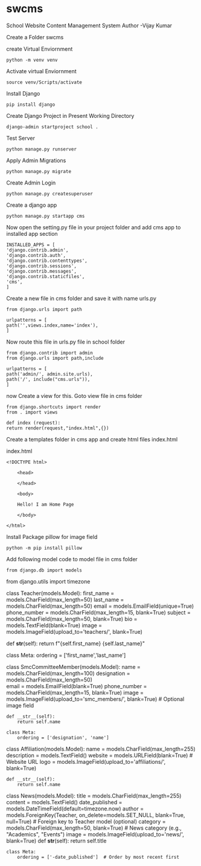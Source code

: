 # swcms
School Website Content Management System
Author -Vijay Kumar

Create a Folder swcms

create Virtual Enviornment

    python -m venv venv

Activate virtual Enviornment
    
    source venv/Scripts/activate

Install Django

    pip install django
    

Create Django Project in Present Working Directory

    django-admin startproject school .
    

Test Server

    python manage.py runserver 


Apply Admin Migrations

    python manage.py migrate

Create Admin Login

    python manage.py createsuperuser

Create a django app

    python manage.py startapp cms

Now open the setting.py file in your project folder and add cms app to installed app section

    INSTALLED_APPS = [
    'django.contrib.admin',
    'django.contrib.auth',
    'django.contrib.contenttypes',
    'django.contrib.sessions',
    'django.contrib.messages',
    'django.contrib.staticfiles',
    'cms',
    ]


Create a new file in cms folder and save it with name urls.py 

    from django.urls import path

    urlpatterns = [
    path('',views.index,name='index'),
    ]

Now route this file in urls.py file in school folder

    from django.contrib import admin
    from django.urls import path,include

    urlpatterns = [
    path('admin/', admin.site.urls),
    path('/', include("cms.urls")),
    ]

 now Create a view for this. Goto view file in cms folder

    from django.shortcuts import render
    from . import views

    def index (request):
    return render(request,"index.html",{})

Create a templates folder in cms app and create html files index.html

index.html

    <!DOCTYPE html>
    
        <head>

        </head>
        
        <body>
   
        Hello! I am Home Page
        
        </body>
        
    </html>

Install Package pillow for image field

    python -m pip install pillow
    
Add following model code to model file in cms folder

    from django.db import models
from django.utils import timezone

class Teacher(models.Model):
  first_name = models.CharField(max_length=50)
  last_name = models.CharField(max_length=50)
  email = models.EmailField(unique=True)
  phone_number = models.CharField(max_length=15, blank=True)
  subject = models.CharField(max_length=50, blank=True)
  bio = models.TextField(blank=True)
  image = models.ImageField(upload_to='teachers/', blank=True)

  def __str__(self):
    return f"{self.first_name} {self.last_name}"
  
  class Meta:
    ordering = ['first_name','last_name']

class SmcCommitteeMember(models.Model):
    name = models.CharField(max_length=100)
    designation = models.CharField(max_length=50)  
    email = models.EmailField(blank=True)
    phone_number = models.CharField(max_length=15, blank=True)
    image = models.ImageField(upload_to='smc_members/', blank=True)  # Optional image field

    def __str__(self):
        return self.name

    class Meta:
        ordering = ['designation', 'name']

class Affiliation(models.Model):
    name = models.CharField(max_length=255)
    description = models.TextField()
    website = models.URLField(blank=True)  # Website URL
    logo = models.ImageField(upload_to='affiliations/', blank=True)  

    def __str__(self):
        return self.name        
    
class News(models.Model):
    title = models.CharField(max_length=255)
    content = models.TextField()
    date_published = models.DateTimeField(default=timezone.now)
    author = models.ForeignKey(Teacher, on_delete=models.SET_NULL, blank=True, null=True)  # Foreign key to Teacher model (optional)
    category = models.CharField(max_length=50, blank=True)  # News category (e.g., "Academics", "Events")
    image = models.ImageField(upload_to='news/', blank=True) 
    def __str__(self):
        return self.title

    class Meta:
        ordering = ['-date_published']  # Order by most recent first  

    
